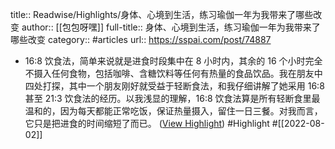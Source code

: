 title:: Readwise/Highlights/身体、心境到生活，练习瑜伽一年为我带来了哪些改变
author:: [[包包呀嘿]]
full-title:: 身体、心境到生活，练习瑜伽一年为我带来了哪些改变
category:: #articles
url:: https://sspai.com/post/74887
- 16:8 饮食法，简单来说就是进食时段集中在 8 小时内，其余的 16 个小时完全不摄入任何食物，包括咖啡、含糖饮料等任何有热量的食品饮品。我在朋友中四处打探，其中一个朋友刚好就受益于轻断食法，和我仔细讲解了她采用 16:8 甚至 21:3 饮食法的经历。以我浅显的理解，16:8 饮食法算是所有轻断食里最温和的，因为每天都能正常吃饭，保证热量摄入，留住一日三餐。对我而言，它只是把进食的时间缩短了而已。 ([View Highlight](https://read.readwise.io/read/01g9e9x85bc95r9wxr96bqdygy)) #Highlight #[[2022-08-02]]